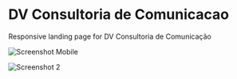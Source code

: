 DV Consultoria de Comunicacao
=============

Responsive landing page for DV Consultoria de Comunicação

![Screenshot Mobile](screenshot1.png)

![Screenshot 2](screenshot2.png)
